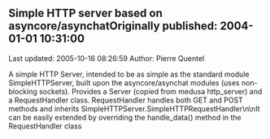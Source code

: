 ## Simple HTTP server based on asyncore/asynchatOriginally published: 2004-01-01 10:31:00 
Last updated: 2005-10-16 08:26:59 
Author: Pierre Quentel 
 
A simple HTTP Server, intended to be as simple as the standard module SimpleHTTPServer, built upon the asyncore/asynchat modules (uses non-blocking sockets). Provides a Server (copied from medusa http_server) and a RequestHandler class. RequestHandler handles both GET and POST methods and inherits SimpleHTTPServer.SimpleHTTPRequestHandler\n\nIt can be easily extended by overriding the handle_data() method in the RequestHandler class